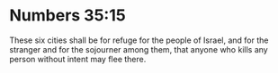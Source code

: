 # Numbers 35:15

These six cities shall be for refuge for the people of Israel, and for the stranger and for the sojourner among them, that anyone who kills any person without intent may flee there.
